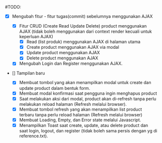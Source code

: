 ﻿#TODO:
 - [x] Mengubah fitur - fitur tugas(commit) sebelumnya menggunakan AJAX

    - [x] Fitur CRUD (Create Read Update Delete) product menggunakan AJAX (tidak boleh menggunakan dari context render kecuali untuk keperluan AJAX)
        - [x] Read (list produk) menggunakan AJAX di halaman utama
        - [x] Create product menggunakan AJAX via modal
        - [x] Update product menggunakan AJAX
        - [x] Delete product menggunakan AJAX
    - [x] Mengubah Login dan Register menggunakan AJAX.
 - [] Tampilan baru

    - [x] Membuat tombol yang akan menampilkan modal untuk create dan update product dalam bentuk form.
    - [x] Membuat modal konfirmasi saat pengguna ingin menghapus product
    - [x] Saat melakukan aksi dari modal, product akan di-refresh tanpa perlu melakukan reload halaman (Refresh melalui browser).
    - [x] Membuat tombol refresh yang akan menampilkan list product terbaru tanpa perlu reload halaman (Refresh melalui browser)
    - [x] Membuat Loading, Empty, dan Error state melalui Javascript.
    - [x] Menampilkan Toast saat create, update, atau delete product dan saat login, logout, dan register (tidak boleh sama persis dengan yg di reference.txt).
